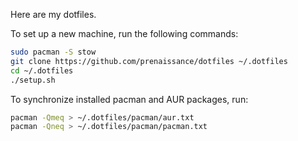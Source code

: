 Here are my dotfiles.

To set up a new machine, run the following commands:

```bash
sudo pacman -S stow
git clone https://github.com/prenaissance/dotfiles ~/.dotfiles
cd ~/.dotfiles
./setup.sh
```

To synchronize installed pacman and AUR packages, run:

```bash
pacman -Qmeq > ~/.dotfiles/pacman/aur.txt
pacman -Qneq > ~/.dotfiles/pacman/pacman.txt
```
